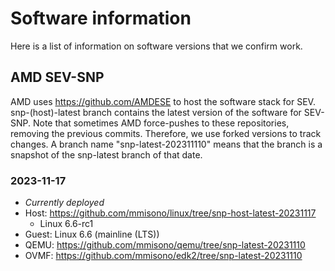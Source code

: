 # Software information
Here is a list of information on software versions that we confirm work.

## AMD SEV-SNP
AMD uses https://github.com/AMDESE to host the software stack for SEV.
snp-(host)-latest branch contains the latest version of the software for
SEV-SNP. Note that sometimes AMD force-pushes to these repositories, removing
the previous commits. Therefore, we use forked versions to track changes.
A branch name "snp-latest-202311110" means that the branch is a snapshot of the
snp-latest branch of that date.

### 2023-11-17
- *Currently deployed*
- Host: https://github.com/mmisono/linux/tree/snp-host-latest-20231117
    - Linux 6.6-rc1
- Guest: Linux 6.6 (mainline (LTS))
- QEMU: https://github.com/mmisono/qemu/tree/snp-latest-20231110
- OVMF: https://github.com/mmisono/edk2/tree/snp-latest-20231110


